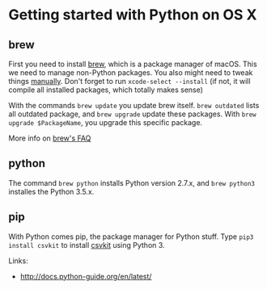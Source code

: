 Getting started with Python on OS X
===================================

brew 
----

First you need to install [brew][], which is a package manager of macOS. This we need to manage non-Python packages. You also might need to tweak things [manually][doingItRight]. Don't forget to run `xcode-select --install` (if not, it will compile all installed packages, which totally makes sense) 

With the commands `brew update` you update brew itself. `brew outdated` lists all outdated package, 
and `brew upgrade` update these packages. With `brew upgrade $PackageName`, you upgrade this 
specific package.

More info on [brew's FAQ][brewFaq]

python
------

The command `brew python` installs Python version 2.7.x, and `brew python3` installes the Python 3.5.x.

pip
---

With Python comes pip, the package manager for Python stuff. Type `pip3 install csvkit` to install [csvkit][] using Python 3.


[brew]: http://brew.sh
[doingItRight]: http://docs.python-guide.org/en/latest/starting/install/osx/#doing-it-right
[brewFaq]: 
	https://github.com/Homebrew/brew/blob/master/share/doc/homebrew/FAQ.md 
	"Brew's Frequently Asked Questions"
[csvkit]:
	http://csvkit.readthedocs.io/en/0.9.1/
	"Awesome!"
	
Links:
	
* <http://docs.python-guide.org/en/latest/>

